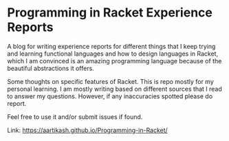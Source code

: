 # Programming in Racket Experience Reports
A blog for writing experience reports for different things that I keep trying and learning
functional languages and how to design languages in Racket, which I am convinced is an 
amazing programming language because of the beautiful abstractions it offers. 


Some thoughts on specific features of Racket. This is repo mostly for my personal learning. 
I am mostly writing based on different sources that I read to answer my questions. However,
if any inaccuracies spotted please do report. 
 

Feel free to use it and/or submit issues if found.

Link: https://aartikash.github.io/Programming-in-Racket/


